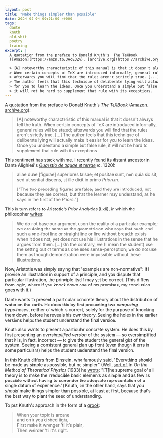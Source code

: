```yaml
---
layout: post
title: "Make things simpler than possible"
date: 2024-08-04 00:01:00 +0000
tags:
  dante
  knuth
  old-shit
  poetry
  training
excerpt: |
  A quotation from the preface to Donald Knuth's _The TeXBook_
  ([Amazon](https://amzn.to/3AcE3Zv), [archive.org](https://archive.org/details/B-001-002-139/page/n6/mode/1up)):

  > [A] noteworthy characteristic of this manual is that it doesn't always tell the truth.
  > When certain concepts of TeX are introduced informally, general rules will be stated;
  > afterwards you will find that the rules aren't strictly true. [...]
  > The author feels that this technique of deliberate lying will actually make it easier
  > for you to learn the ideas. Once you understand a simple but false rule,
  > it will not be hard to supplement that rule with its exceptions.
---
```


A quotation from the preface to Donald Knuth's _The TeXBook_
([Amazon](https://amzn.to/3AcE3Zv), [archive.org](https://archive.org/details/B-001-002-139/page/n6/mode/1up)):

> [A] noteworthy characteristic of this manual is that it doesn't always tell the truth.
> When certain concepts of TeX are introduced informally, general rules will be stated;
> afterwards you will find that the rules aren't strictly true. [...]
> The author feels that this technique of deliberate lying will actually make it easier
> for you to learn the ideas. Once you understand a simple but false rule,
> it will not be hard to supplement that rule with its exceptions.

This sentiment has stuck with me. I recently found its distant ancestor in
Dante Alighieri's [_Quaestio de aquae et terrae_](https://archive.org/details/atranslationqua00aliggoog/page/n54/mode/2up) (c. 1320):

> aliae duae [figurae] superiores falsae; et positae sunt, non quia sic sit,
> sed ut sentiat discens, ut ille dicit in primo _Priorum_.
>
> [“The two preceding figures are false; and they are introduced, not because
> they are correct, but that the learner may understand, as he says in the
> first of the _Priors_.”]

This in turn refers to Aristotle's _Prior Analytics_ (I.xli), in which the philosopher
[writes](https://archive.org/details/L325AristotleIPriorAnalytics/page/384/mode/2up):

> We do not base our argument upon the reality of a particular example;
> we are doing the same as the geometrician who says that such-and-such
> a one-foot line or straight line or line without breadth exists when it does not,
> yet does not use his illustrations in the sense that he argues from them. [...]
> On the contrary, we (I mean the student) use the setting out of terms
> as one uses sense-perception; we do not use them as though demonstration
> were impossible without these illustrations.

Now, Aristotle was simply saying that "examples are non-normative": if I provide an
illustration in support of a principle, and you dispute that particular illustration,
the principle itself may yet be correct. (This differs from logic, where if
you knock down one of my premises, my conclusion goes with it.)

Dante wants to present a particular concrete theory about the distribution of water
on the earth. He does this by first presenting two _competing hypotheses_, neither of
which is correct, solely for the purpose of knocking them down, before he reveals
his own theory. Seeing the holes in the earlier versions helps the student
understand the final version.

Knuth also wants to present a particular concrete system. He does this by first
presenting an _oversimplified version_ of the system — so oversimplified that it
is, in fact, incorrect — to give the student the general gist of the system.
Seeing a consistent general plan up front (even though it errs in some particulars)
helps the student understand the final version.

In this Knuth differs from Einstein, who famously said,
"Everything should be made as simple as possible, but no simpler."
(Well, [sort of](https://quoteinvestigator.com/2011/05/13/einstein-simple/).
In _On the Method of Theoretical Physics_ (1933) he [wrote](https://archive.org/details/structureofscien0000unse_i7r3/page/82):
"[T]he supreme goal of all theory is to make the irreducible basic elements
as simple and as few as possible without having to surrender the adequate
representation of a single datum of experience.") Knuth, on the other hand,
says that you _should_ make things simpler than possible, at least at first,
because that's the best way to plant the seed of understanding.

To put Knuth's approach in the form of a [grook](https://en.wikipedia.org/wiki/Grook):

> When your topic is arcane  
> and on it you’d shed light,  
> First make it wronger ’til it’s plain,  
> Then weirder ’til it's right.
